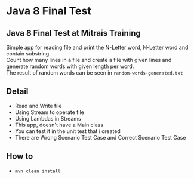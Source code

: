 # Java 8 Final Test

## Java 8 Final Test at Mitrais Training
Simple app for reading file and print the N-Letter word, N-Letter word and contain substring. <br/>
Count how many lines in a file and create a file with given lines and generate random words with given length per word. <br/>
The result of random words can be seen in `random-words-generated.txt`
 
## Detail
* Read and Write file
* Using Stream to operate file
* Using Lambdas in Streams
* This app, doesn't have a Main class
* You can test it in the unit test that i created
* There are Wrong Scenario Test Case and Correct Scenario Test Case

## How to
* `mvn clean install`